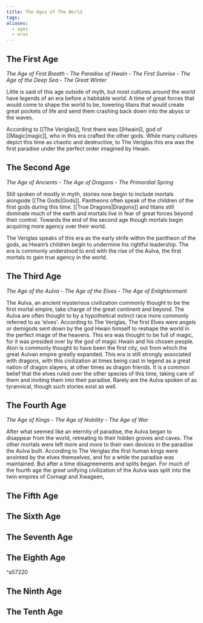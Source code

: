 ```yaml
---
title: The Ages of The World
tags: 
aliases:
  - ages
  - eras
---
```

## The First Age

*The Age of First Breath - The Paradise of Hwain - The First Sunrise - The Age of the Deep Sea - The Great Winter*

Little is said of this age outside of myth, but most cultures around the world have legends of an era before a habitable world. A time of great forces that would come to shape the world to be, towering titans that would create great pockets of life and send them crashing back down into the abyss or the waves.

According to [[The Veriglas]], first there was [[Hwain]], god of [[Magic|magic]], who in this era crafted the other gods. While many cultures depict this time as chaotic and destructive, to The Veriglas this era was the first paradise under the perfect order imagined by Hwain.
## The Second Age

*The Age of Ancients - The Age of Dragons - The Primordial Spring*

Still spoken of mostly in myth, stories now begin to include mortals alongside [[The Gods|Gods]]. Pantheons often speak of the children of the first gods during this time. [[True Dragons|Dragons]] and titans still dominate much of the earth and mortals live in fear of great forces beyond their control. Towards the end of the second age though mortals begin acquiring more agency over their world.

The Veriglas speaks of this era as the early strife within the pantheon of the gods, as Hwain’s children begin to undermine his rightful leadership. The era is commonly understood to end with the rise of the Aulva, the first mortals to gain true agency in the world. 
## The Third Age

*The Age of the Aulva - The Age of the Elves - The Age of Enlightenment*

The Aulva, an ancient mysterious civilization commonly thought to be the first mortal empire, take charge of the great continent and beyond. The Aulva are often thought to by a hypothetical extinct race more commonly referred to as 'elves'. According to The Veriglas, The first Elves were angels or demigods sent down by the god Hwain himself to reshape the world in the perfect image of the heavens. This era was thought to be full of magic, for it was presided over by the god of magic Hwain and his chosen people. Aton is commonly thought to have been the first city, out from which the great Aulvan empire greatly expanded. This era is still strongly associated with dragons, with this civilization at times being cast in legend as a great nation of dragon slayers, at other times as dragon friends. It is a common belief that the elves ruled over the other species of this time, taking care of them and inviting them into their paradise. Rarely are the Aulva spoken of as tyrannical, though such stories exist as well.

## The Fourth Age

*The Age of Kings - The Age of Nobility - The Age of War*

After what seemed like an eternity of paradise, the Aulva began to disappear from the world, retreating to their hidden groves and caves. The other mortals were left more and more to their own devices in the paradise the Aulva built. According to The Veriglas the first human kings were anointed by the elves themselves, and for a while the paradise was maintained. But after a time disagreements and splits began. For much of the fourth age the great unifying civilization of the Aulva was split into the twin empires of Cornagt and Xwageen, 

## The Fifth Age

## The Sixth Age


## The Seventh Age


## The Eighth Age

^a57220

## The Ninth Age

## The Tenth Age

